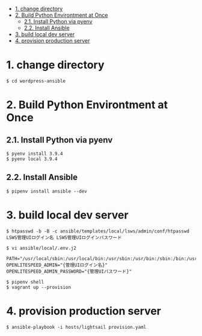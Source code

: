 <!-- TOC -->

- [1. change directory](#1-change-directory)
- [2. Build Python Environtment at Once](#2-build-python-environtment-at-once)
    - [2.1. Install Python via pyenv](#21-install-python-via-pyenv)
    - [2.2. Install Ansible](#22-install-ansible)
- [3. build local dev server](#3-build-local-dev-server)
- [4. provision production server](#4-provision-production-server)

<!-- /TOC -->

# 1. change directory

```shell
$ cd wordpress-ansible
```

# 2. Build Python Environtment at Once

## 2.1. Install Python via pyenv

```shell
$ pyenv install 3.9.4
$ pyenv local 3.9.4
```

## 2.2. Install Ansible

```shell
$ pipenv install ansible --dev
```

# 3. build local dev server

```shell
$ htpasswd -b -B -c ansible/templates/local/lsws/admin/conf/htpasswd LSWS管理UIログイン名 LSWS管理UIログインパスワード
```

```shell
$ vi ansible/local/.env.j2

PATH="/usr/local/sbin:/usr/local/bin:/usr/sbin:/usr/bin:/sbin:/bin:/usr/games:/usr/local/games:/snap/bin"
OPENLITESPEED_ADMIN="{管理UIログイン名}"
OPENLITESPEED_ADMIN_PASSWORD="{管理UIパスワード}"
```

```shell
$ pipenv shell
$ vagrant up --provision
```

# 4. provision production server

```shell
$ ansible-playbook -i hosts/lightsail provision.yaml
```

